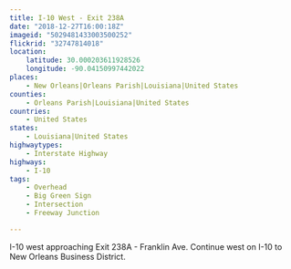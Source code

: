 ```yaml
---
title: I-10 West - Exit 238A
date: "2018-12-27T16:00:18Z"
imageid: "5029481433003500252"
flickrid: "32747814018"
location:
    latitude: 30.000203611928526
    longitude: -90.04150997442022
places:
    - New Orleans|Orleans Parish|Louisiana|United States
counties:
    - Orleans Parish|Louisiana|United States
countries:
    - United States
states:
    - Louisiana|United States
highwaytypes:
    - Interstate Highway
highways:
    - I-10
tags:
    - Overhead
    - Big Green Sign
    - Intersection
    - Freeway Junction

---
```

I-10 west approaching Exit 238A - Franklin Ave.  Continue west on I-10 to New Orleans Business District.